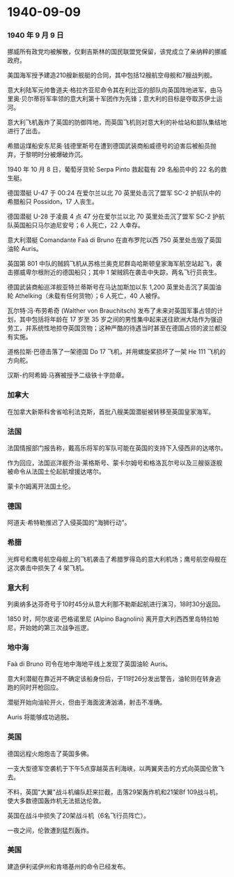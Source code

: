 # 1940-09-09

### 1940 年 9 月 9 日

挪威所有政党均被解散，仅剩吉斯林的国民联盟党保留，该党成立了亲纳粹的挪威政府。

美国海军授予建造210艘新舰艇的合同，其中包括12艘航空母舰和7艘战列舰。

意大利陆军元帅鲁道夫·格拉齐亚尼命令其在利比亚的部队向英国阵地进军，由马里奥·贝尔蒂将军率领的意大利第十军团作为先锋；意大利的目标是夺取苏伊士运河。

意大利飞机轰炸了英国的防御阵地，而英国飞机则对意大利的补给站和部队集结地进行了出击。

希腊运煤船安东尼奥·钱德里斯号在遭到德国武装商船威德号的迫害后被船员抛弃，于黎明时分被爆破炸沉。

1940 年 10 月 8 日，葡萄牙货轮 Serpa Pinto 救起载有 29 名船员中的 22
名的救生艇。

德国潜艇 U-47 于 00:24 在爱尔兰以北 70 英里处击沉了盟军 SC-2
护航队中的希腊船只 Possidon，17 人丧生。

德国潜艇 U-28 于凌晨 4 点 47 分在爱尔兰以北 70 英里处击沉了盟军 SC-2
护航队英国船只马尔迪尼安号；6 人死亡，22 人幸存。

意大利潜艇 Comandante Faà di Bruno 在直布罗陀以西 750
英里处击毁了英国油轮 Auris。

英国第 801
中队的贼鸥飞机从苏格兰奥克尼群岛哈斯顿皇家海军航空站起飞，袭击挪威卑尔根附近的德国船只；其中
1 架贼鸥在袭击中失踪，两名飞行员丧生。

德国武装商船巡洋舰亚特兰蒂斯号在马达加斯加以东 1,200
英里处击沉了英国油轮 Athelking（未载有任何货物）；6 人死亡，40 人被俘。

瓦尔特·冯·布劳希奇 (Walther von Brauchitsch)
发布了未来对英国军事占领的计划，其中包括将年龄在 17 岁至 35
岁之间的男性集中起来送往欧洲大陆作为强迫劳工，并系统性地掠夺英国货物；这种严酷的待遇当时甚至在德国占领的波兰都没有实施。

道格拉斯·巴德击落了一架德国 Do 17 飞机，并用螺旋桨损坏了一架 He 111
飞机的方向舵。

汉斯-约阿希姆·马赛被授予二级铁十字勋章。

### 加拿大

在加拿大新斯科舍省哈利法克斯，首批八艘美国潜艇被转移至英国皇家海军。

### 法国

法国情报部门报告称，戴高乐将军的军队可能在英国的支持下入侵西非的达喀尔。

作为回应，法国巡洋舰乔治·莱格斯号、蒙卡尔姆号和格洛瓦尔号以及三艘驱逐舰被命令从法国土伦起航增援达喀尔。

蒙卡尔姆离开法国土伦。

### 德国

阿道夫·希特勒推迟了入侵英国的"海狮行动"。

### 希腊

光辉号和鹰号航空母舰上的飞机袭击了希腊罗得岛的意大利机场；鹰号航空母舰在这次袭击中损失了
4 架飞机。

### 意大利

列奥纳多达芬奇号于10时45分从意大利那不勒斯起航进行演习，18时30分返回。

1850 时，阿尔皮诺·巴格诺里尼 (Alpino Bagnolini)
离开意大利西西里岛特拉帕尼，开始她的第三次战争巡逻。

### 地中海

Faà di Bruno 司令在地中海地平线上发现了英国油轮 Auris。

意大利潜艇在靠近并不确定该船身份后，于11时26分发出警告，油轮则在转身逃跑的同时开枪回应。

潜艇开始向油轮开火，但由于海面波涛汹涌，射击不准确。

Auris 将能够成功逃脱。

### 英国

德国远程火炮炮击了英国多佛。

一支大型德军空袭机于下午5点穿越英吉利海峡，以两翼夹击的方式向英国伦敦飞去。

不料，英国"大翼"战斗机编队赶来拦截，击落29架轰炸机和21架Bf
109战斗机，使大多数德国轰炸机无法抵达伦敦。

英国在战斗中损失了20架战斗机（6名飞行员阵亡）。

一夜之间，伦敦遭到猛烈轰炸。

### 美国

建造伊利诺伊州和肯塔基州的命令已经发布。
